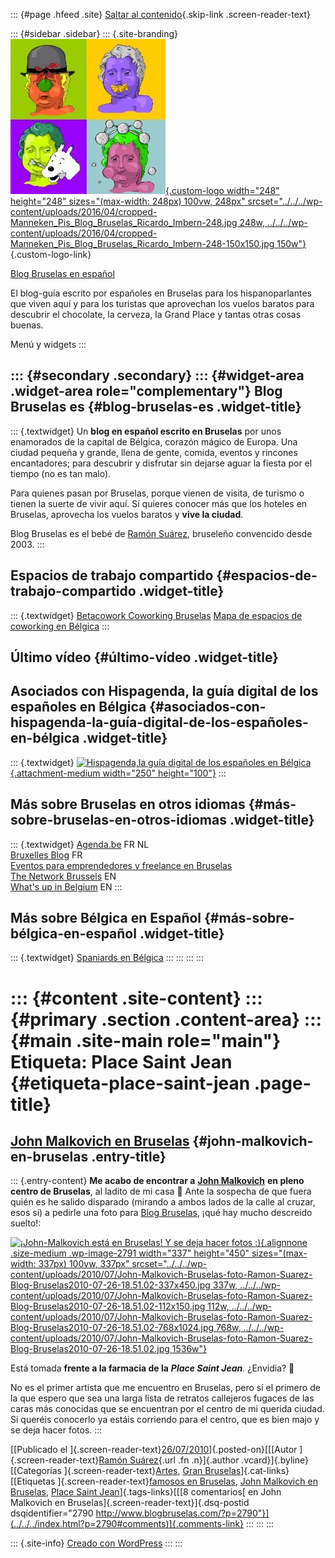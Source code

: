 ::: {#page .hfeed .site}
[Saltar al contenido](index.html#content){.skip-link
.screen-reader-text}

::: {#sidebar .sidebar}
::: {.site-branding}
[![](../../../wp-content/uploads/2016/04/cropped-Manneken_Pis_Blog_Bruselas_Ricardo_Imbern-248.jpg){.custom-logo
width="248" height="248" sizes="(max-width: 248px) 100vw, 248px"
srcset="../../../wp-content/uploads/2016/04/cropped-Manneken_Pis_Blog_Bruselas_Ricardo_Imbern-248.jpg 248w, ../../../wp-content/uploads/2016/04/cropped-Manneken_Pis_Blog_Bruselas_Ricardo_Imbern-248-150x150.jpg 150w"}](../../../index.html){.custom-logo-link}

[Blog Bruselas en español](../../../index.html)

El blog-guía escrito por españoles en Bruselas para los hispanoparlantes
que viven aquí y para los turistas que aprovechan los vuelos baratos
para descubrir el chocolate, la cerveza, la Grand Place y tantas otras
cosas buenas.

Menú y widgets
:::

::: {#secondary .secondary}
::: {#widget-area .widget-area role="complementary"}
Blog Bruselas es {#blog-bruselas-es .widget-title}
----------------

::: {.textwidget}
Un **blog en español escrito en Bruselas** por unos enamorados de la
capital de Bélgica, corazón mágico de Europa. Una ciudad pequeña y
grande, llena de gente, comida, eventos y rincones encantadores; para
descubrir y disfrutar sin dejarse aguar la fiesta por el tiempo (no es
tan malo).

Para quienes pasan por Bruselas, porque vienen de visita, de turismo o
tienen la suerte de vivir aquí. Sí quieres conocer más que los hoteles
en Bruselas, aprovecha los vuelos baratos y **vive la ciudad**.

Blog Bruselas es el bebé de [Ramón Suárez](http://www.ramonsuarez.com),
bruseleño convencido desde 2003.
:::

Espacios de trabajo compartido {#espacios-de-trabajo-compartido .widget-title}
------------------------------

::: {.textwidget}
[Betacowork Coworking Bruselas](http://www.betacowork.com) [Mapa de
espacios de coworking en Bélgica](http://coworkingbelgium.com)
:::

Último vídeo {#último-vídeo .widget-title}
------------

Asociados con Hispagenda, la guía digital de los españoles en Bélgica {#asociados-con-hispagenda-la-guía-digital-de-los-españoles-en-bélgica .widget-title}
---------------------------------------------------------------------

::: {.textwidget}
[![Hispagenda,la guía digital de los españoles en
Bélgica](../../../wp-content/uploads/2010/04/Hispagenda-250px.gif "Hispagenda, la guía digital de los españoles en Bélgica"){.attachment-medium
width="250" height="100"}](http://www.hispagenda.com)
:::

Más sobre Bruselas en otros idiomas {#más-sobre-bruselas-en-otros-idiomas .widget-title}
-----------------------------------

::: {.textwidget}
[Agenda.be](http://www.agenda.be) FR NL\
[Bruxelles Blog](http://www.bxlblog.be/) FR\
[Eventos para emprendedores y freelance en
Bruselas](http://www.betacowork.com/events/)\
[The Network
Brussels](http://groups.yahoo.com/group/TheNetworkBrussels/) EN\
[What\'s up in Belgium](http://www.whatsupin.be/) EN
:::

Más sobre Bélgica en Español {#más-sobre-bélgica-en-español .widget-title}
----------------------------

::: {.textwidget}
[Spaniards en Bélgica](http://www.spaniards.es/paises/belgica)
:::
:::
:::
:::

::: {#content .site-content}
::: {#primary .section .content-area}
::: {#main .site-main role="main"}
Etiqueta: Place Saint Jean {#etiqueta-place-saint-jean .page-title}
==========================

[John Malkovich en Bruselas](../../../index.html?p=2790) {#john-malkovich-en-bruselas .entry-title}
--------------------------------------------------------

::: {.entry-content}
**Me acabo de encontrar a** [**John
Malkovich**](http://es.wikipedia.org/wiki/John_Malkovich "John Malkovich está en Bruselas y se deja sacar fotos")
**en pleno centro de Bruselas**, al ladito de mi casa 🙂 Ante la sospecha
de que fuera quién es he salido disparado (mirando a ambos lados de la
calle al cruzar, esos sí) a pedirle una foto para [Blog
Bruselas](../../../index.html "Sí no lées Blog Bruselas no sabes lo que pasa en Bruselas"),
¡qué hay mucho descreido suelto!:

[![¡John-Malkovich está en Bruselas! Y se deja hacer fotos :)
](../../../wp-content/uploads/2010/07/John-Malkovich-Bruselas-foto-Ramon-Suarez-Blog-Bruselas2010-07-26-18.51.02-337x450.jpg "¡John-Malkovich está en Bruselas! Y se deja hacer fotos :) "){.alignnone
.size-medium .wp-image-2791 width="337" height="450"
sizes="(max-width: 337px) 100vw, 337px"
srcset="../../../wp-content/uploads/2010/07/John-Malkovich-Bruselas-foto-Ramon-Suarez-Blog-Bruselas2010-07-26-18.51.02-337x450.jpg 337w, ../../../wp-content/uploads/2010/07/John-Malkovich-Bruselas-foto-Ramon-Suarez-Blog-Bruselas2010-07-26-18.51.02-112x150.jpg 112w, ../../../wp-content/uploads/2010/07/John-Malkovich-Bruselas-foto-Ramon-Suarez-Blog-Bruselas2010-07-26-18.51.02-768x1024.jpg 768w, ../../../wp-content/uploads/2010/07/John-Malkovich-Bruselas-foto-Ramon-Suarez-Blog-Bruselas2010-07-26-18.51.02.jpg 1536w"}](../../../wp-content/uploads/2010/07/John-Malkovich-Bruselas-foto-Ramon-Suarez-Blog-Bruselas2010-07-26-18.51.02.jpg)

Está tomada **frente a la farmacia de la** ***Place Saint Jean**.*
¿Envidia? 🙂

No es el primer artista que me encuentro en Bruselas, pero sí el primero
de la que espero que sea una larga lista de retratos callejeros fugaces
de las caras más conocidas que se encuentran por el centro de mi querida
ciudad. Si queréis conocerlo ya estáis corriendo para el centro, que es
bien majo y se deja hacer fotos.
:::

[[Publicado el
]{.screen-reader-text}[26/07/2010](../../../index.html?p=2790)]{.posted-on}[[[Autor
]{.screen-reader-text}[Ramón
Suárez](../../2010/04/30/index.html?author=2){.url .fn .n}]{.author
.vcard}]{.byline}[[Categorías
]{.screen-reader-text}[Artes](../../category/artes/index.html), [Gran
Bruselas](../../category/gran-bruselas/index.html)]{.cat-links}[[Etiquetas
]{.screen-reader-text}[famosos en
Bruselas](../famosos-en-bruselas/index.html), [John Malkovich en
Bruselas](../john-malkovich-en-bruselas/index.html), [Place Saint
Jean](index.html)]{.tags-links}[[[8 comentarios[ en John Malkovich en
Bruselas]{.screen-reader-text}]{.dsq-postid
dsqidentifier="2790 http://www.blogbruselas.com/?p=2790"}](../../../index.html?p=2790#comments)]{.comments-link}
:::
:::
:::

::: {.site-info}
[Creado con WordPress](https://es.wordpress.org/)
:::
:::
